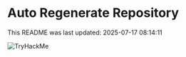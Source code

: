 # Auto Regenerate Repository

This README was last updated: 2025-07-17 08:14:11

 ![TryHackMe](https://tryhackme.com/badge/533634)